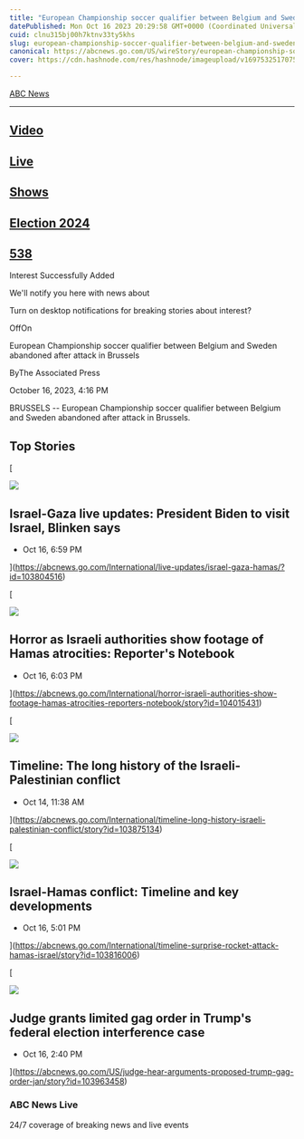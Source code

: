 ```yaml
---
title: "European Championship soccer qualifier between Belgium and Sweden abandoned after attack in Brussels"
datePublished: Mon Oct 16 2023 20:29:58 GMT+0000 (Coordinated Universal Time)
cuid: clnu315bj00h7ktnv33ty5khs
slug: european-championship-soccer-qualifier-between-belgium-and-sweden-abandoned-after-attack-in-brussels
canonical: https://abcnews.go.com/US/wireStory/european-championship-soccer-qualifier-belgium-sweden-abandoned-after-104022717
cover: https://cdn.hashnode.com/res/hashnode/imageupload/v1697532517075/3a44f5c7-f6d2-4ee2-ba8b-0b546c1b101f.jpeg

---
```


[ABC News](https://abcnews.go.com/)


---------------------------------------

[](https://abcnews.go.com/Video)

[Video](https://abcnews.go.com/Video)
-------------------------------------

[](https://abcnews.go.com/Live)

[Live](https://abcnews.go.com/Live)
-----------------------------------

[](https://abcnews.go.com/US/wireStory/european-championship-soccer-qualifier-belgium-sweden-abandoned-after-104022717#)

[Shows](https://abcnews.go.com/US/wireStory/european-championship-soccer-qualifier-belgium-sweden-abandoned-after-104022717#)
-----------------------------------------------------------------------------------------------------------------------------

[](https://abcnews.go.com/elections)

[Election 2024](https://abcnews.go.com/elections)
-------------------------------------------------

[](https://abcnews.go.com/538)

[538](https://abcnews.go.com/538)
---------------------------------

[](https://abcnews.go.com/US/wireStory/european-championship-soccer-qualifier-belgium-sweden-abandoned-after-104022717#)

Interest Successfully Added

We'll notify you here with news about

Turn on desktop notifications for breaking stories about interest?

OffOn

European Championship soccer qualifier between Belgium and Sweden abandoned after attack in Brussels

ByThe Associated Press

October 16, 2023, 4:16 PM

BRUSSELS -- European Championship soccer qualifier between Belgium and Sweden abandoned after attack in Brussels.

Top Stories
-----------

[

![](https://cdn.hashnode.com/res/hashnode/imageupload/v1697532516384/102bc9f1-58db-4f00-af11-743166d230eb.jpeg)

Israel-Gaza live updates: President Biden to visit Israel, Blinken says
-----------------------------------------------------------------------

*   Oct 16, 6:59 PM
    





](https://abcnews.go.com/International/live-updates/israel-gaza-hamas/?id=103804516)

[

![](https://cdn.hashnode.com/res/hashnode/imageupload/v1697532516522/dd484bb6-4a84-4598-bbae-ccba0911ce14.jpeg)

Horror as Israeli authorities show footage of Hamas atrocities: Reporter's Notebook
-----------------------------------------------------------------------------------

*   Oct 16, 6:03 PM
    





](https://abcnews.go.com/International/horror-israeli-authorities-show-footage-hamas-atrocities-reporters-notebook/story?id=104015431)

[

![](https://cdn.hashnode.com/res/hashnode/imageupload/v1697532516637/ca74523c-5b36-4d4c-a17e-17327d52dcd8.jpeg)

Timeline: The long history of the Israeli-Palestinian conflict
--------------------------------------------------------------

*   Oct 14, 11:38 AM
    





](https://abcnews.go.com/International/timeline-long-history-israeli-palestinian-conflict/story?id=103875134)

[

![](https://cdn.hashnode.com/res/hashnode/imageupload/v1697532516777/1e8499ff-02ce-4ab7-b792-e029c41ef648.jpeg)

Israel-Hamas conflict: Timeline and key developments
----------------------------------------------------

*   Oct 16, 5:01 PM
    





](https://abcnews.go.com/International/timeline-surprise-rocket-attack-hamas-israel/story?id=103816006)

[

![](https://cdn.hashnode.com/res/hashnode/imageupload/v1697532516961/45e6b665-9967-4aba-9d21-b0e64d5d9ccf.jpeg)

Judge grants limited gag order in Trump's federal election interference case
----------------------------------------------------------------------------

*   Oct 16, 2:40 PM
    





](https://abcnews.go.com/US/judge-hear-arguments-proposed-trump-gag-order-jan/story?id=103963458)

### ABC News Live

24/7 coverage of breaking news and live events